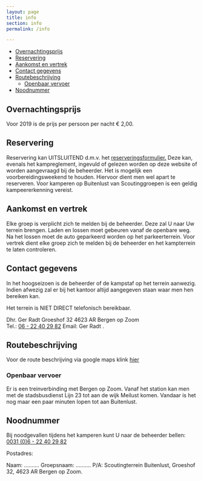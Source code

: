 ```yaml
---
layout: page
title: info
section: info
permalink: /info

---
```


- [Overnachtingsprijs](#overnachtingsprijs)
- [Reservering](#reservering)
- [Aankomst en vertrek](#aankomst-en-vertrek)
- [Contact gegevens](#contact-gegevens)
- [Routebeschrijving](#routebeschrijving)
  - [Openbaar vervoer](#openbaar-vervoer)
- [Noodnummer](#noodnummer)

## Overnachtingsprijs

Voor 2019 is de prijs per persoon per nacht € 2,00.

## Reservering

Reservering kan UITSLUITEND d.m.v. het [reserveringsformulier.](/aanvraag) Deze kan, evenals het kampreglement, ingevuld of gelezen worden op deze website of worden aangevraagd bij de beheerder. Het is mogelijk een voorbereidingsweekend te houden. Hiervoor dient men wel apart te reserveren. Voor kamperen op Buitenlust van Scoutinggroepen is een geldig kampeererkenning vereist.

## Aankomst en vertrek

Elke groep is verplicht zich te melden bij de beheerder. Deze zal U naar Uw terrein brengen. Laden en lossen moet gebeuren vanaf de openbare weg. Na het lossen moet de auto geparkeerd worden op het parkeerterrein. Voor vertrek dient elke groep zich te melden bij de beheerder en het kampterrein te laten controleren.

## Contact gegevens

In het hoogseizoen is de beheerder of de kampstaf op het terrein aanwezig. Indien afwezig zal er bij het kantoor altijd aangegeven staan waar men hen bereiken kan.

Het terrein is NIET DIRECT telefonisch bereikbaar.  

Dhr. Ger Radt Groeshof 32 4623 AR Bergen op Zoom  
Tel.: [06 - 22 40 29 82](tel:0622402982) Email: Ger Radt .

## Routebeschrijving

Voor de route beschrijving via google maps klink [hier](https://www.google.nl/maps/place/Scouting+Labelterrein+Buitenlust/@51.5150386,4.2963654,15z/data=!4m8!1m2!2m1!1sbuitenlust,+halsteren!3m4!1s0x47c41334ebbdcd15:0xee193dfa9d4103e9!8m2!3d51.5125249!4d4.3058154?hl=nl)

### Openbaar vervoer

Er is een treinverbinding met Bergen op Zoom. Vanaf het station kan men met de stadsbusdienst Lijn 23 tot aan de wijk Meilust komen. Vandaar is het nog maar een paar minuten lopen tot aan Buitenlust.

## Noodnummer

Bij noodgevallen tijdens het kamperen kunt U naar de beheerder bellen:
 [0031 (0)6 - 22 40 29 82](tel:0031622402982)

Postadres:

Naam: ..........   Groepsnaam: ..........   P/A: Scoutingterrein Buitenlust, Groeshof 32, 4623 AR Bergen op Zoom.
